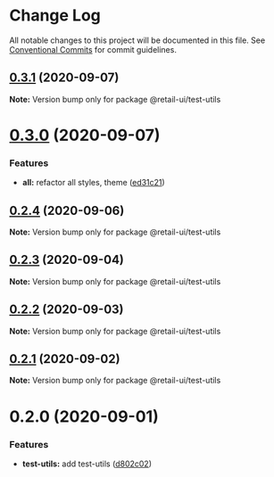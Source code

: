 # Change Log

All notable changes to this project will be documented in this file.
See [Conventional Commits](https://conventionalcommits.org) for commit guidelines.

## [0.3.1](https://github.com/sondh0127/retail-ui/compare/@retail-ui/test-utils@0.3.0...@retail-ui/test-utils@0.3.1) (2020-09-07)

**Note:** Version bump only for package @retail-ui/test-utils

# [0.3.0](https://github.com/sondh0127/retail-ui/compare/@retail-ui/test-utils@0.2.4...@retail-ui/test-utils@0.3.0) (2020-09-07)

### Features

- **all:** refactor all styles, theme ([ed31c21](https://github.com/sondh0127/retail-ui/commit/ed31c219cd925c3f8340066f504f2527a9e911bf))

## [0.2.4](https://github.com/sondh0127/retail-ui/compare/@retail-ui/test-utils@0.2.3...@retail-ui/test-utils@0.2.4) (2020-09-06)

**Note:** Version bump only for package @retail-ui/test-utils

## [0.2.3](https://github.com/sondh0127/retail-ui/compare/@retail-ui/test-utils@0.2.2...@retail-ui/test-utils@0.2.3) (2020-09-04)

**Note:** Version bump only for package @retail-ui/test-utils

## [0.2.2](https://github.com/sondh0127/retail-ui/compare/@retail-ui/test-utils@0.2.1...@retail-ui/test-utils@0.2.2) (2020-09-03)

**Note:** Version bump only for package @retail-ui/test-utils

## [0.2.1](https://github.com/sondh0127/retail-ui/compare/@retail-ui/test-utils@0.2.0...@retail-ui/test-utils@0.2.1) (2020-09-02)

**Note:** Version bump only for package @retail-ui/test-utils

# 0.2.0 (2020-09-01)

### Features

- **test-utils:** add test-utils ([d802c02](https://github.com/sondh0127/retail-ui/commit/d802c0251c4a38bb9c2a10f4e1c6685d9f072b1f))
